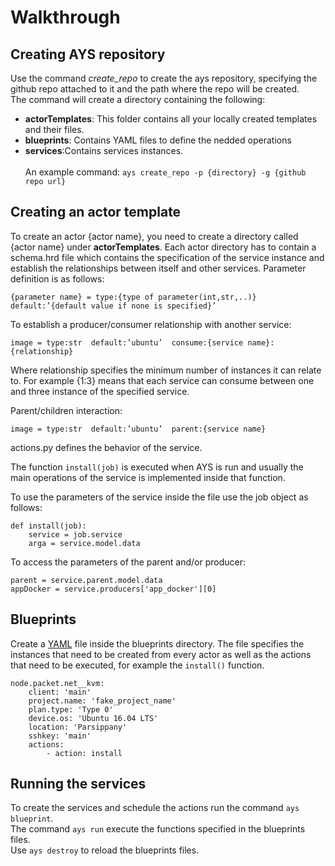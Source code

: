# Walkthrough

## Creating AYS repository

Use the command <i>create_repo</i> to create the ays repository, specifying the github repo attached to it and the path where the repo will be created.<br>
The command will create a directory containing the following:
- <b>actorTemplates</b>: This folder contains all your locally created templates and their files.
- <b>blueprints</b>: Contains YAML files to define the nedded operations
- <b>services</b>:Contains services instances.
<br><br>
An example command:
	`ays create_repo -p {directory} -g {github repo url}`

## Creating an actor template
To create an actor {actor name}, you need to create a directory called {actor name} under <b>actorTemplates</b>. Each actor directory has to contain a schema.hrd file which contains the specification of the service instance and establish the relationships between itself and other services.
Parameter definition is as follows:

`{parameter name} = type:{type of parameter(int,str,..)} default:’{default value if none is specified}’`

To establish a  producer/consumer relationship with another service:

`image = type:str  default:’ubuntu’  consume:{service name}:{relationship}`

Where relationship specifies the  minimum number of instances it can relate to. For example {1:3}
means that each service can consume between one and three instance of the specified service.

Parent/children interaction:

`image = type:str  default:’ubuntu’  parent:{service name}`

actions.py defines the behavior of the service.

The function `install(job)` is executed when AYS is run and usually the main operations of the service is implemented inside that function.


To use the parameters of the service inside the file use the job object as follows:

```
def install(job):
    service = job.service
    arga = service.model.data

```
To access the parameters of the parent and/or producer:
```
parent = service.parent.model.data
appDocker = service.producers['app_docker'][0]
```
## Blueprints
Create a <a href = "www.yaml.org/start.html">YAML</a> file inside the blueprints directory. The file specifies the instances that need to be created from every actor as well as the actions that need to be executed, for example the `install()` function.
```
node.packet.net__kvm:
    client: 'main'
    project.name: 'fake_project_name'
    plan.type: 'Type 0'
    device.os: 'Ubuntu 16.04 LTS'
    location: 'Parsippany'
    sshkey: 'main'
    actions:
        - action: install
```
## Running the services
To create the services and schedule the actions run the command `ays blueprint`.<br>
The command `ays run` execute the functions specified in the blueprints files.<br>
Use `ays destroy` to reload the blueprints files.
